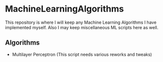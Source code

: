 # MachineLearningAlgorithms

This repository is where I will keep any Machine Learning Algorithms I have implemented myself. Also I may keep miscellaneous ML scripts here as well.

## Algorithms

 * Multilayer Perceptron (This script needs various reworks and tweaks)
